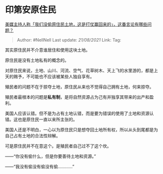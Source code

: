 # 印第安原住民
[美媒主持人称「我们没偷原住民土地，这是打仗赢回来的」，这番言论有哪些问题？](https://www.zhihu.com/question/471060396/answer/1989094373)

> Author: #NellNell
> Last update: *21/08/2021*
> Link:
> Tag:

其实原住民并不介意谁居住和使用这块土地。

原住民是没有土地私有的概念的。

对原住民来说，土地、山川、河流、空气、花草树木、天上飞的水里游的，都是上天的赐予，不可能也不应该被某些人独自享有。

殖民者的问题不在于掠夺土地，原住民从来也不觉得自己拥有土地，何来掠夺。

殖民者最根本的问题是**私有制**，是将自然资源占为己有并独享其带来的出产和盈利。

美国人应该认错。但不是为占有土地认错，而是要为错误的使用了土地和资源认错。这也是原住民一直以来所主张的。

美国人还是不明白，一心以为原住民只是想夺回土地所有权，所以从头到尾都是为自己占有土地的合法性辩解。

可是原住民并不在意这个。是殖民者自己过不了这个坎。

——“你没有偷什么，但是你要善待土地和资源。”

——“我没有偷没有偷没有偷…………”
